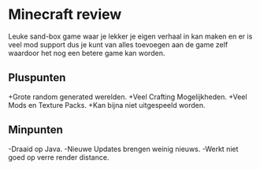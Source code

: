 # Minecraft review

Leuke sand-box game waar je lekker je eigen verhaal in kan maken en er is veel mod support dus je kunt van alles toevoegen aan de game zelf waardoor het nog een betere game kan worden.

## Pluspunten
+Grote random generated werelden.
+Veel Crafting Mogelijkheden.
+Veel Mods en Texture Packs.
+Kan bijna niet uitgespeeld worden.

## Minpunten
-Draaid op Java.
-Nieuwe Updates brengen weinig nieuws.
-Werkt niet goed op verre render distance.